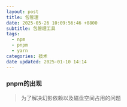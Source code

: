 ```yaml
---
layout: post
title: 包管理
date: 2025-05-26 10:09:56:46 +0800
subtitle: 包管理工具
tags:
  - npm
  - pnpm
  - yarn
categories: 技术
date updated: 2025-01-10 14:14
---
```

### pnpm的出现

> 为了解决幻影依赖以及磁盘空间占用的问题


